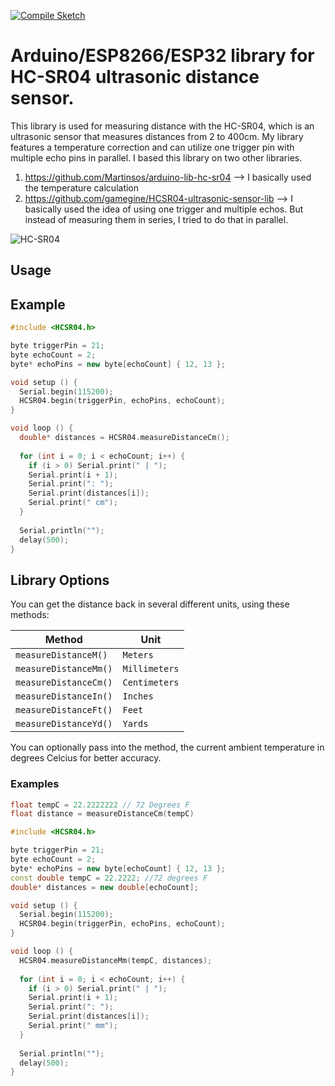 [![Compile Sketch](https://github.com/d03n3rfr1tz3/HC-SR04/actions/workflows/compile-sketch.yml/badge.svg)](https://github.com/d03n3rfr1tz3/HC-SR04/actions/workflows/compile-sketch.yml)

# Arduino/ESP8266/ESP32 library for HC-SR04 ultrasonic distance sensor.

This library is used for measuring distance with the HC-SR04, which is an ultrasonic sensor that measures distances from 2 to 400cm. My library features a temperature correction and can utilize one trigger pin with multiple echo pins in parallel. I based this library on two other libraries.
1. https://github.com/Martinsos/arduino-lib-hc-sr04 --> I basically used the temperature calculation
2. https://github.com/gamegine/HCSR04-ultrasonic-sensor-lib --> I basically used the idea of using one trigger and multiple echos. But instead of measuring them in series, I tried to do that in parallel.

![HC-SR04](/HC-SR04.png)

## Usage


## Example

```c++
#include <HCSR04.h>

byte triggerPin = 21;
byte echoCount = 2;
byte* echoPins = new byte[echoCount] { 12, 13 };

void setup () {
  Serial.begin(115200);
  HCSR04.begin(triggerPin, echoPins, echoCount);
}

void loop () {
  double* distances = HCSR04.measureDistanceCm();
  
  for (int i = 0; i < echoCount; i++) {
    if (i > 0) Serial.print(" | ");
    Serial.print(i + 1);
    Serial.print(": ");
    Serial.print(distances[i]);
    Serial.print(" cm");
  }
  
  Serial.println("");
  delay(500);
}
```

## Library Options

You can get the distance back in several different units, using these methods:

| Method                | Unit         |
|-----------------------|--------------|
| `measureDistanceM()`  | `Meters`     |
| `measureDistanceMm()` | `Millimeters`|
| `measureDistanceCm()` | `Centimeters`|
| `measureDistanceIn()` | `Inches`     |
| `measureDistanceFt()` | `Feet`       |
| `measureDistanceYd()` | `Yards`      |

You can optionally pass into the method, the current ambient temperature in degrees Celcius for better accuracy.

### Examples
```c++
float tempC = 22.2222222 // 72 Degrees F
float distance = measureDistanceCm(tempC)
```

```c++
#include <HCSR04.h>

byte triggerPin = 21;
byte echoCount = 2;
byte* echoPins = new byte[echoCount] { 12, 13 };
const double tempC = 22.2222; //72 degrees F
double* distances = new double[echoCount];

void setup () {
  Serial.begin(115200);
  HCSR04.begin(triggerPin, echoPins, echoCount);
}

void loop () {
  HCSR04.measureDistanceMm(tempC, distances);
  
  for (int i = 0; i < echoCount; i++) {
    if (i > 0) Serial.print(" | ");
    Serial.print(i + 1);
    Serial.print(": ");
    Serial.print(distances[i]);
    Serial.print(" mm");
  }
  
  Serial.println("");
  delay(500);
}
```